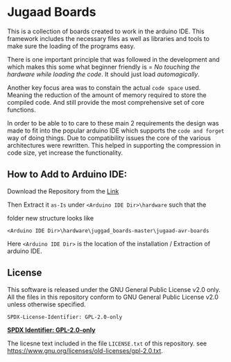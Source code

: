 # Jugaad Boards

This is a collection of boards created to work in the arduino IDE. This framework includes the necessary files as well as libraries and tools to make sure the loading of the programs easy.

There is one important principle that was followed in the development and which makes this some what 
beginner friendly is = *No touching the hardware while loading the code*. 
It should just load *automagically*.

Another key focus area was to constain the actual `code space` used. Meaning the reduction of the amount of memory required to store the compiled code. And still provide the most comprehensive set of core functions.

In order to be able to to care to these main 2 requirements the design was made to fit into the popular arduino IDE which supports the `code and forget` way of doing things. Due to compatibility issues the core of the various architectures were rewritten. This helped in supporting the compression in code size, yet increase the functionality.


## How to Add to Arduino IDE:

Download the Repository from the [Link](https://github.com/boseji/jugaad_boards/archive/master.zip)

Then Extract it `as-Is` under `<Arduino IDE Dir>\hardware` such that the 

folder new structure looks like

`<Arduino IDE Dir>\hardware\juggad_boards-master\jugaad-avr-boards`

Here `<Arduino IDE Dir>` is the location of the installation / Extraction of arduino IDE.



## License

This software is released under the GNU General Public License v2.0 only.
All the files in this repository conform to GNU General Public License v2.0 unless otherwise specified.

`SPDX-License-Identifier: GPL-2.0-only`

[**SPDX Identifier: GPL-2.0-only**](https://spdx.org/licenses/GPL-2.0-only.html)

The licesne text included in the file `LICENSE.txt` of this repository.
see <https://www.gnu.org/licenses/old-licenses/gpl-2.0.txt>.

